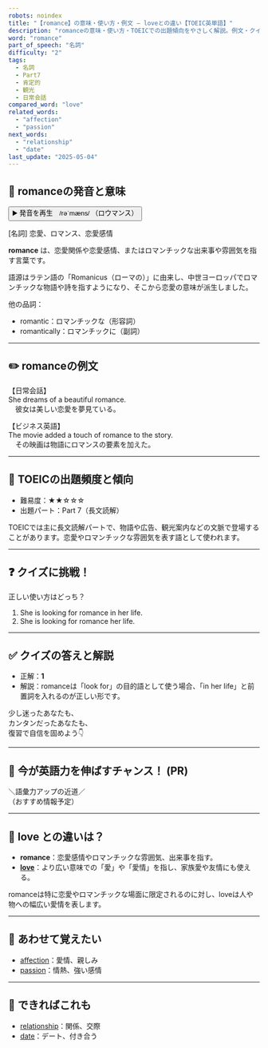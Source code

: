 ```yaml
---
robots: noindex
title: "【romance】の意味・使い方・例文 ― loveとの違い【TOEIC英単語】"
description: "romanceの意味・使い方・TOEICでの出題傾向をやさしく解説。例文・クイズ付きでloveとの違いもわかりやすく学べます。"
word: "romance"
part_of_speech: "名詞"
difficulty: "2"
tags:
  - 名詞
  - Part7
  - 肯定的
  - 観光
  - 日常会話
compared_word: "love"
related_words:
  - "affection"
  - "passion"
next_words:
  - "relationship"
  - "date"
last_update: "2025-05-04"
---
```


## 🔰 romanceの発音と意味

<button class="play-audio" onclick="playTTS('romance')">
  <span class="play-audio-main">
    ▶️ 発音を再生　/rəˈmæns/
  </span>
  <span class="play-audio-sub">
    （ロウマンス）
  </span>
</button>

[名詞] 恋愛、ロマンス、恋愛感情

**romance** は、恋愛関係や恋愛感情、またはロマンチックな出来事や雰囲気を指す言葉です。

語源はラテン語の「Romanicus（ローマの）」に由来し、中世ヨーロッパでロマンチックな物語や詩を指すようになり、そこから恋愛の意味が派生しました。

他の品詞：  
- romantic：ロマンチックな（形容詞）
- romantically：ロマンチックに（副詞）

---

## ✏️ romanceの例文

【日常会話】  
She dreams of a beautiful romance.  
　彼女は美しい恋愛を夢見ている。

【ビジネス英語】  
The movie added a touch of romance to the story.  
　その映画は物語にロマンスの要素を加えた。

---

## 🎯 TOEICの出題頻度と傾向

- 難易度：★★☆☆☆
- 出題パート：Part 7（長文読解）

TOEICでは主に長文読解パートで、物語や広告、観光案内などの文脈で登場することがあります。恋愛やロマンチックな雰囲気を表す語として使われます。

---

## ❓ クイズに挑戦！

正しい使い方はどっち？

1. She is looking for romance in her life.  
2. She is looking for romance her life.

---

## ✅ クイズの答えと解説

- 正解：**1**
- 解説：romanceは「look for」の目的語として使う場合、「in her life」と前置詞を入れるのが正しい形です。

少し迷ったあなたも、  
カンタンだったあなたも、  
復習で自信を固めよう👇️

---

## 🚀 今が英語力を伸ばすチャンス！ (PR)

<div class="info-center">
＼語彙力アップの近道／<br>  
（おすすめ情報予定）
</div>

---

## 🤔  love との違いは？

- **romance**：恋愛感情やロマンチックな雰囲気、出来事を指す。
- **[love](/word/love/)**：より広い意味での「愛」や「愛情」を指し、家族愛や友情にも使える。

romanceは特に恋愛やロマンチックな場面に限定されるのに対し、loveは人や物への幅広い愛情を表します。

---

## 🧩 あわせて覚えたい

- [affection](/word/affection/)：愛情、親しみ
- [passion](/word/passion/)：情熱、強い感情

---

## 📖 できればこれも

- [relationship](/word/relationship/)：関係、交際
- [date](/word/date/)：デート、付き合う

<!-- cvid: aid11_bid48 -->
